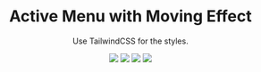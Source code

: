 <center>

# Active Menu with Moving Effect

Use TailwindCSS for the styles.

[![](https://img.shields.io/badge/-feri--irawan-gray?style=for-the-badge&logo=github)](https://github.com/feri-irawan)
[![](https://img.shields.io/badge/-feriirawan.id-pink?style=for-the-badge&logo=instagram)](https://www.instagram.com/feri-irawan)
[![](https://img.shields.io/badge/-feriirawan__id-black?style=for-the-badge&logo=x)](https://x.com/feriirawan_id)
[![](https://img.shields.io/badge/-flixdiamond-red?style=for-the-badge&logo=youtube)](https://www.youtube.com/feriirawan_id)

</center>

